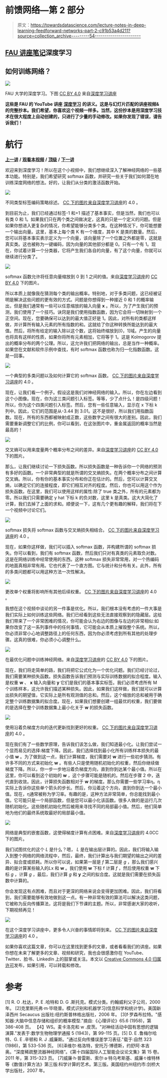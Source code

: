 # 前馈网络—第 2 部分

> 原文：<https://towardsdatascience.com/lecture-notes-in-deep-learning-feedforward-networks-part-2-c91b53a4d211?source=collection_archive---------54----------------------->

## [FAU 讲座笔记](https://towardsdatascience.com/tagged/fau-lecture-notes)深度学习

## 如何训练网络？

![](img/2363399ff7e198a46d6cb3b7218bb4e6.png)

FAU 大学的深度学习。下图 [CC BY 4.0](https://creativecommons.org/licenses/by/4.0/) 来自[深度学习讲座](https://www.youtube.com/watch?v=p-_Stl0t3kU&list=PLpOGQvPCDQzvgpD3S0vTy7bJe2pf_yJFj&index=1)

**这些是 FAU 的 YouTube 讲座** [**深度学习**](https://www.youtube.com/watch?v=p-_Stl0t3kU&list=PLpOGQvPCDQzvgpD3S0vTy7bJe2pf_yJFj&index=1) **的讲义。这是与幻灯片匹配的讲座视频&的完整抄本。我们希望，你喜欢这个视频一样多。当然，这份抄本是用深度学习技术在很大程度上自动创建的，只进行了少量的手动修改。如果你发现了错误，请告诉我们！**

# 航行

[**上一讲**](/lecture-notes-in-deep-learning-feedforward-networks-part-1-e74db01e54a8) **/** [**观看本视频**](https://youtu.be/Yu4BAMXDp3k) **/** [**顶级**](/all-you-want-to-know-about-deep-learning-8d68dcffc258) **/** [**下一讲**](/lecture-notes-in-deep-learning-feedforward-networks-part-3-d2a0441b8bca)

欢迎来到深度学习！所以在这个小视频中，我们想继续深入了解神经网络的一些基本功能。特别是，我们希望研究 softmax 函数，并研究一些关于我们如何潜在地训练深度网络的想法。好的，让我们从分类的激活函数开始。

![](img/4d4a8d9ba2d190cb3909135d38a76e10.png)

不同类型标签编码策略综述。 [CC 下的图片来自](https://creativecommons.org/licenses/by/4.0/)[深度学习讲座](https://www.youtube.com/watch?v=p-_Stl0t3kU&list=PLpOGQvPCDQzvgpD3S0vTy7bJe2pf_yJFj&index=1)的 4.0 。

到目前为止，我们已经通过标签-1 和+1 描述了基本事实，但是当然，我们也可以有类 0 和 1。如果我们只在两个类之间做决定，这真的只是一个定义的问题。但是如果你想进入更复杂的情况，你希望能够分类多个类。在这种情况下，你可能想要一个输出向量。这里，基本上每个类 K 有一个维度，其中 K 是类的数量。然后，您可以将基本事实表示定义为一个向量，该向量除了一个位置之外都是零，这就是真实类。这也被称为一键编码，因为向量的其他部分都是 0。只有一个有 1。现在，你试着计算一个分类器，它将产生我们各自的向量，有了这个向量，你就可以继续进行分类了。

![](img/99b126259a96772c7a5210d6a05860ca.png)

softmax 函数允许将任意向量缩放到 0 到 1 之间的值。来自[深度学习讲座](https://www.youtube.com/watch?v=p-_Stl0t3kU&list=PLpOGQvPCDQzvgpD3S0vTy7bJe2pf_yJFj&index=1)的 [CC BY 4.0](https://creativecommons.org/licenses/by/4.0/) 下的图片。

所以本质上就像我在猜测每个类的输出概率。特别地，对于多类问题，这已经被证明是解决这些问题的更有效的方式。问题是你想得到一种接近 0 和 1 的概率输出，但是我们通常有一些可以任意缩放的输入向量 **x** 。所以，为了产生我们的预测，我们使用了一个技巧。诀窍是我们使用指数函数，因为它会将一切映射到一个正空间。现在，您要确保可以达到的最大值正好是 1。因此，对所有的类都这样做，并计算所有输入元素的所有指数的和。这就给了你这种转换所能达到的最大值。然后，将所有给定的输入除以这个数，这将始终缩放到[0，1]域。产生的向量也将具有这样的性质，如果你将所有元素相加，它将等于 1。这是 Kolmogorov 提出的概率分布的两个公理。所以，这允许我们把网络的输出，总是当作一种概率。如果您在文献和软件示例中查找，有时 softmax 函数也称为归一化指数函数。这是一回事。

![](img/97028554dbe0572a851ed010648758fe.png)

一个典型的多类问题以及如何计算它的 softmax 函数。 [CC 下的图片来自](https://creativecommons.org/licenses/by/4.0/)[深度学习讲座](https://www.youtube.com/watch?v=p-_Stl0t3kU&list=PLpOGQvPCDQzvgpD3S0vTy7bJe2pf_yJFj&index=1)的 4.0 。

现在，让我们看一个例子。假设这是我们对神经网络的输入。所以，你在左边看到这个小图像。现在，你为这三类问题引入标签。等等，少了点什么！是四级问题！所以，你为这个四类问题引入标签。然后，您有一些任意输入，显示在 x 下标 k 列中。因此，它们的范围是从-3.44 到 3.01。这不是很好，所以我们用指数函数。现在，所有的东西都被映射成正数，这些数字之间有很大的差别。因此，我们需要重新调整它们的比例，你可以看到，在这张图片中，重金属返回的概率当然是最高的！

![](img/69abc0b036e8a500928120fd3802528d.png)

交叉熵可以用来度量两个概率分布之间的差异。来自[深度学习讲座](https://www.youtube.com/watch?v=p-_Stl0t3kU&list=PLpOGQvPCDQzvgpD3S0vTy7bJe2pf_yJFj&index=1)的 [CC BY 4.0](https://creativecommons.org/licenses/by/4.0/) 下的图片。

那么，让我们继续讨论一下损失函数。所以损失函数是一种告诉你一个网络的预测有多好的函数。一个非常典型的就是所谓的交叉熵损失。在两个概率分布之间计算交叉熵。所以，你有你的基本事实分布和你正在估计的。然后，您可以计算交叉熵，以确定它们的连接程度，即它们相互对齐的程度。然后，你也可以用这个作为损失函数。在这里，我们可以使用这样的属性:除了 true 类之外，所有的元素都为零。所以我们只需要确定 y hat 下标 k 的负对数，这里 k 是真类。这大大简化了计算，我们去掉了上面的求和。顺便说一下，这有几个更有趣的解释，我们将在下一个视频中讨论它们。

![](img/2002d592b55fc8e72908eb3db721111d.png)

softmax 损失将 softmax 函数与交叉熵损失相结合。 [CC 下的图片来自](https://creativecommons.org/licenses/by/4.0/)[深度学习讲座](https://www.youtube.com/watch?v=p-_Stl0t3kU&list=PLpOGQvPCDQzvgpD3S0vTy7bJe2pf_yJFj&index=1)的 4.0 。

现在，如果你这样做，我们可以插入 softmax 函数，并构建所谓的 softmax 损失。你可以看到，我们有 softmax 函数，然后我们只对有真类的元素取负对数。这是在网络训练中经常使用的东西。这种 softmax 损失非常常用，对一个热编码的地面真相非常有用。它也代表了一个直方图。它与统计和分布有关。此外，所有的多类问题都可以用这种方法一次性解决。

![](img/eb4a0bcbedffc16b01126d23e50b0455.png)

更改单个权重将影响所有其他后续权重。 [CC 下的图片来自](https://creativecommons.org/licenses/by/4.0/)[深度学习讲座](https://www.youtube.com/watch?v=p-_Stl0t3kU&list=PLpOGQvPCDQzvgpD3S0vTy7bJe2pf_yJFj&index=1)的 4.0 。

我想在这个视频中谈论的另一件事是优化。所以，我们根本没有考虑的一件大事是我们实际上如何训练这些网络。我们已经看到这些无法直接观察到的隐藏层。这给我们带来了一个非常困难的情况，你可能会认为右边的图像与左边的非常相似:如果你改变了这一系列事件中的任何事情，它可能会从本质上摧毁整个系统。所以，你必须非常小心地调整路径上的任何东西，因为你必须考虑到所有其他的处理步骤。这真的很难，你必须小心调整什么。

![](img/b9906c740c8459d4345bb0e7f93d52dc.png)

在最优化问题中训练神经网络。来自[深度学习讲座](https://www.youtube.com/watch?v=p-_Stl0t3kU&list=PLpOGQvPCDQzvgpD3S0vTy7bJe2pf_yJFj&index=1)的 [CC BY 4.0](https://creativecommons.org/licenses/by/4.0/) 下的图片。

现在，我们将走简单的路，我们将把它公式化为一个优化问题。我们已经讨论过，我们需要某种损失函数。损失函数告诉我们预测与实际训练数据的拟合程度。输入是权重 **w** 、 **x** 输入向量和 **y** 它们是我们的基本事实标签。我们必须考虑所有 M 个训练样本，这允许我们描述某种损失。因此，如果我们这样做，我们就可以计算出损失的期望值，它实际上是所有观测值的总和。然后，这个缩放的总和被用于确定整个训练数据集的拟合度。现在，如果我们想要创建一组最优的权重，我们要做的是选择在整个训练数据集上最小化关于 **w** 的损失函数。

![](img/31c97ef089dc68885a0c371d118c63e5.png)

使用沿着负梯度方向的迭代更新找到更好的权重。 [CC 下的图片来自](https://creativecommons.org/licenses/by/4.0/)[深度学习讲座](https://www.youtube.com/watch?v=p-_Stl0t3kU&list=PLpOGQvPCDQzvgpD3S0vTy7bJe2pf_yJFj&index=1)的 4.0 。

现在我们有了一些数学原理，告诉我们该怎么做，我们知道最小化。让我们尝试一个显而易见的选择:梯度下降。因此，我们选择找到最小化所有训练样本损失的最小值 **w** 。为了做到这一点，我们计算梯度，我们需要对 **w** 进行一些初步猜测。有许多不同的方式来初始化 **w** 。有些人只是使用随机初始化的权重，然后你继续做梯度下降。所以，你一步一步地沿着负梯度方向，直到你到达某个最小值。所以在这里，你可以看到这个初始的 **w** ，这个步骤可能是随机的。然后在步骤 2 中，迭代直到收敛。因此，计算损失函数相对于 **w** 的梯度。那么你需要一些学习率η。η实际上告诉你这些单个箭头的步长。然后，你沿着这个方向，直到你到达一个最小值。现在，η通常被称为学习率。有趣的是，这种方法非常简单，你总能找到最小值。它可能只是一个局部函数，但是您可以最小化该函数。很多人做的是运行几次随机初始化。这些随机初始化然后被用来寻找不同的局部最小值。然后，他们简单地为他们的最终系统取最好的局部最小值。

![](img/d3f268aaf9ba9bb3eefbafc0a317b12f.png)

网络是典型的嵌套函数，这使得梯度计算有点困难。来自[深度学习讲座](https://www.youtube.com/watch?v=p-_Stl0t3kU&list=PLpOGQvPCDQzvgpD3S0vTy7bJe2pf_yJFj&index=1)的 4.0CC 下的图片。

我们试图优化的这个 *L* 是什么？嗯， *L* 是在输出层计算的。因此，我们将输入输入到整个网络的网络流程中，然后，最终，我们计算出与我们期望的输出之间的差异、拟合度或损耗。所以你可以说，如果第一层是 *f* 第二层是 *g* ，那么我们感兴趣的是计算某些输入的*L*x 和 **w** 。我们使用 **w** 下标 f 计算 *f* ，然后使用权重 **w** 下标 *g* ，计算 *g* ，最后，我们计算 *g* 和 **y** 之间的拟合度。这就是我们需要在损失函数中计算的。

你会发现这有点困难，而且对于更深的网络来说会变得更加困难。因此，我们将看到，我们需要能够有效地做到这一点。有一种非常有效的算法可以解决这类问题，它被称为反向传播算法，这将是我们下节课的主题。所以，非常感谢大家的收听，下期视频再见！

![](img/7cd6681bdebabc85eed2f59e975307fb.png)

在这个深度学习讲座中，更多令人兴奋的事情即将到来。 [CC 下的图片来自](https://creativecommons.org/licenses/by/4.0/)[深度学习讲座](https://www.youtube.com/watch?v=p-_Stl0t3kU&list=PLpOGQvPCDQzvgpD3S0vTy7bJe2pf_yJFj&index=1)的 4.0 。

如果你喜欢这篇文章，你可以在这里找到更多的文章，或者看看我们的讲座。如果你想在未来了解更多的文章、视频和研究，我也会很感激你在 YouTube、Twitter、脸书、LinkedIn 上的鼓掌或关注。本文以 [Creative Commons 4.0 归属许可](https://creativecommons.org/licenses/by/4.0/deed.de)发布，如果引用，可以转载和修改。

# 参考

[1] R. O .杜达，P. E .哈特和 D. G .斯托克。模式分类。约翰威利父子公司，2000 年。
[2]克里斯托弗·m·毕晓普。模式识别和机器学习(信息科学和统计学)。美国新泽西州 Secaucus 出版社:纽约斯普林格出版社，2006 年。
[3]f·罗森布拉特。"感知器:大脑中信息存储和组织的概率模型."摘自:《心理评论》65.6 (1958)，第 386-408 页。
【4】WS。麦卡洛克和 w .皮茨。"对神经活动中固有思想的逻辑演算."发表于:数学生物物理学通报 5 (1943)，第 99-115 页。[5] D. E .鲁梅尔哈特、G. E .辛顿和 R. J .威廉斯。"通过反向传播误差学习表征."载于:自然 323 (1986)，第 533-536 页。
[6]泽维尔·格洛特，安托万·博德斯，约舒阿·本吉奥。“深度稀疏整流器神经网络”。《第十四届国际人工智能会议论文集》第 15 卷。2011 年，第 315-323 页。
[7]威廉·h·普雷斯、索尔·a·特乌考斯基、威廉·t·维特林等《数值计算方法》第三版:科学计算的艺术。第三版。美国纽约州纽约市:剑桥大学出版社，2007 年。